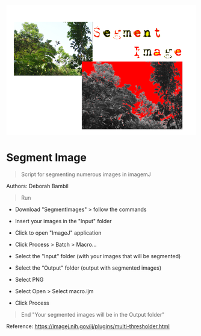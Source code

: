 
![name-of-you-image](https://github.com/DeborahBambil/figs/blob/main/Manual%20User.png?raw=true)

# Segment Image
> Script for segmenting numerous images in imagemJ

Authors: Deborah Bambil

> Run

- Download "SegmentImages" > follow the commands

- Insert your images in the "Input" folder

- Click to open "ImageJ" application 

- Click Process > Batch > Macro...

- Select the "Input" folder (with your images that will be segmented)

- Select the “Output" folder (output with segmented images)

- Select PNG

- Select Open > Select macro.ijm

- Click Process

> End "Your segmented images will be in the Output folder"

Reference: https://imagej.nih.gov/ij/plugins/multi-thresholder.html
